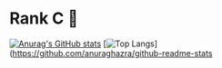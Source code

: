 # Rank C 🤑

[![Anurag's GitHub stats](https://github-readme-stats.vercel.app/api?username=ctih1)](https://github.com/anuraghazra/github-readme-stats)
[![Top Langs](https://github-readme-stats.vercel.app/api/top-langs/?username=ctih1)](https://github.com/anuraghazra/github-readme-stats